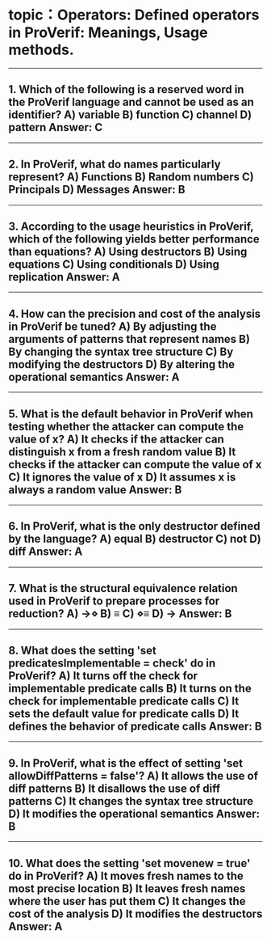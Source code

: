 # topic：Operators: Defined operators in ProVerif: Meanings, Usage methods.

---
**1. Which of the following is a reserved word in the ProVerif language and cannot be used as an identifier?**
A) variable
B) function
C) channel
D) pattern
**Answer:** C
---

---
**2. In ProVerif, what do names particularly represent?**
A) Functions
B) Random numbers
C) Principals
D) Messages
**Answer:** B
---

---
**3. According to the usage heuristics in ProVerif, which of the following yields better performance than equations?**
A) Using destructors
B) Using equations
C) Using conditionals
D) Using replication
**Answer:** A
---

---
**4. How can the precision and cost of the analysis in ProVerif be tuned?**
A) By adjusting the arguments of patterns that represent names
B) By changing the syntax tree structure
C) By modifying the destructors
D) By altering the operational semantics
**Answer:** A
---

---
**5. What is the default behavior in ProVerif when testing whether the attacker can compute the value of x?**
A) It checks if the attacker can distinguish x from a fresh random value
B) It checks if the attacker can compute the value of x
C) It ignores the value of x
D) It assumes x is always a random value
**Answer:** B
---

---
**6. In ProVerif, what is the only destructor defined by the language?**
A) equal
B) destructor
C) not
D) diff
**Answer:** A
---

---
**7. What is the structural equivalence relation used in ProVerif to prepare processes for reduction?**
A) →⋄
B) ≡
C) ⋄≡
D) →
**Answer:** B
---

---
**8. What does the setting 'set predicatesImplementable = check' do in ProVerif?**
A) It turns off the check for implementable predicate calls
B) It turns on the check for implementable predicate calls
C) It sets the default value for predicate calls
D) It defines the behavior of predicate calls
**Answer:** B
---

---
**9. In ProVerif, what is the effect of setting 'set allowDiffPatterns = false'?**
A) It allows the use of diff patterns
B) It disallows the use of diff patterns
C) It changes the syntax tree structure
D) It modifies the operational semantics
**Answer:** B
---

---
**10. What does the setting 'set movenew = true' do in ProVerif?**
A) It moves fresh names to the most precise location
B) It leaves fresh names where the user has put them
C) It changes the cost of the analysis
D) It modifies the destructors
**Answer:** A
---